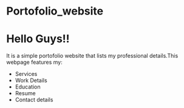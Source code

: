 # Portofolio_website
<h1>Hello Guys!!</h1>
<p>It is a simple portofolio website that lists my professional details.This webpage features my:</p>
<ul>
<li>Services</li>
<li>Work Details</li>
<li>Education</li>
<li>Resume</li>
<li>Contact details</li>
</ul>
